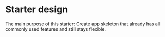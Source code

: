 # Starter design

The main purpose of this starter:
Create app skeleton that already has all commonly used features and still stays flexible.
